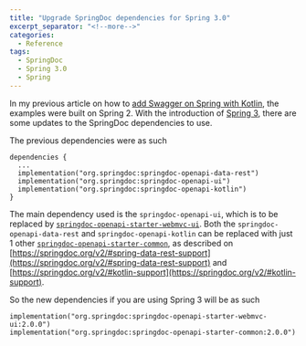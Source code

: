 ```yaml
---
title: "Upgrade SpringDoc dependencies for Spring 3.0"
excerpt_separator: "<!--more-->"
categories:
  - Reference
tags:
  - SpringDoc
  - Spring 3.0
  - Spring
---
```


In my previous article on how to [add Swagger on Spring with Kotlin](https://thecodinganalyst.github.io/knowledgebase/Adding-swagger-to-Kotlin-Spring/), the examples were built on Spring 2. With the introduction of [Spring 3](https://spring.io/blog/2022/11/24/spring-boot-3-0-goes-ga), there are some updates to the SpringDoc dependencies to use.

The previous dependencies were as such

```
dependencies {
  ...
  implementation("org.springdoc:springdoc-openapi-data-rest")
  implementation("org.springdoc:springdoc-openapi-ui")
  implementation("org.springdoc:springdoc-openapi-kotlin")
}
```

The main dependency used is the `springdoc-openapi-ui`, which is to be replaced by [`springdoc-openapi-starter-webmvc-ui`](https://mvnrepository.com/artifact/org.springdoc/springdoc-openapi-starter-webmvc-ui). Both the `springdoc-openapi-data-rest` and `springdoc-openapi-kotlin` can be replaced with just 1 other [`springdoc-openapi-starter-common`](https://mvnrepository.com/artifact/org.springdoc/springdoc-openapi-starter-common), as described on [https://springdoc.org/v2/#spring-data-rest-support](https://springdoc.org/v2/#spring-data-rest-support) and [https://springdoc.org/v2/#kotlin-support](https://springdoc.org/v2/#kotlin-support).

So the new dependencies if you are using Spring 3 will be as such 

```
implementation("org.springdoc:springdoc-openapi-starter-webmvc-ui:2.0.0")
implementation("org.springdoc:springdoc-openapi-starter-common:2.0.0")
```
